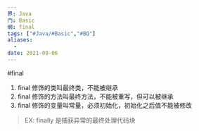 ```yaml
---
界: Java
门: Basic
纲: final
tags: ["#Java/#Basic","#BQ"]
aliases:
  - 
date: 2021-09-06
---
```

#final

1. final 修饰的类叫最终类，不能被继承
2. final 修饰的方法叫最终方法，不能被重写，但可以被继承
3. final 修饰的变量叫常量，必须初始化，初始化之后值不能被修改

> EX:  finally 是捕获异常的最终处理代码块